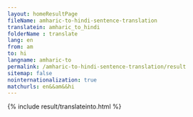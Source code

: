 ```yaml
---
layout: homeResultPage
fileName: amharic-to-hindi-sentence-translation
translatein: amharic_to_hindi
folderName : translate
lang: en
from: am
to: hi
langname: amharic-to
permalink: /amharic-to-hindi-sentence-translation/result
sitemap: false
nointernationalization: true
matchurls: en&&am&&hi
---
```

{% include result/translateinto.html %}

<script src="/js/result/translation.js" data-foldername="{{page.folderName}}" data-lang="{{page.lang}}"></script>
